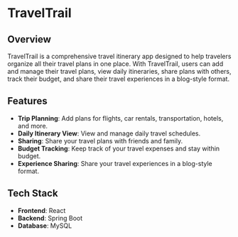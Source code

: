 # TravelTrail

## Overview
TravelTrail is a comprehensive travel itinerary app designed to help travelers organize all their travel plans in one place. With TravelTrail, users can add and manage their travel plans, view daily itineraries, share plans with others, track their budget, and share their travel experiences in a blog-style format.

## Features
- **Trip Planning**: Add plans for flights, car rentals, transportation, hotels, and more.
- **Daily Itinerary View**: View and manage daily travel schedules.
- **Sharing**: Share your travel plans with friends and family.
- **Budget Tracking**: Keep track of your travel expenses and stay within budget.
- **Experience Sharing**: Share your travel experiences in a blog-style format.

## Tech Stack
- **Frontend**: React
- **Backend**: Spring Boot
- **Database**: MySQL

